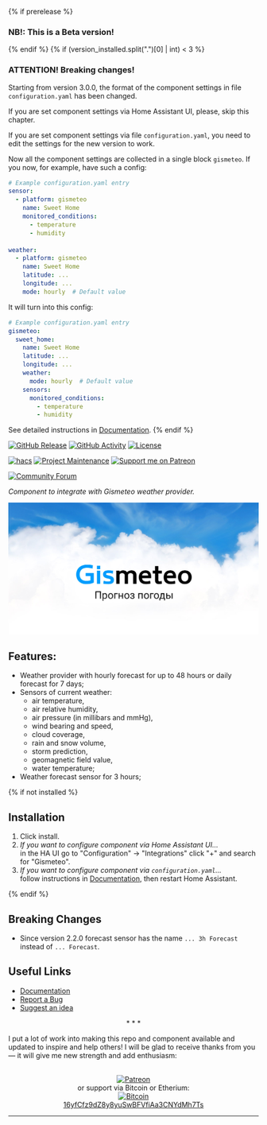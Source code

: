 {% if prerelease %}
### NB!: This is a Beta version!
{% endif %}
{% if (version_installed.split(".")[0] | int) < 3  %}
### ATTENTION! Breaking changes!

Starting from version 3.0.0, the format of the component settings in file `configuration.yaml` has been changed.

If you are set component settings via Home Assistant UI, please, skip this chapter.

If you are set component settings via file `configuration.yaml`, you need to edit the settings for the new version to work.

Now all the component settings are collected in a single block `gismeteo`.
If you now, for example, have such a config:
```yaml
# Example configuration.yaml entry
sensor:
  - platform: gismeteo
    name: Sweet Home
    monitored_conditions:
      - temperature
      - humidity

weather:
  - platform: gismeteo
    name: Sweet Home
    latitude: ...
    longitude: ...
    mode: hourly  # Default value
```
It will turn into this config:
```yaml
# Example configuration.yaml entry
gismeteo:
  sweet_home:
    name: Sweet Home
    latitude: ...
    longitude: ...
    weather:
      mode: hourly  # Default value
    sensors:
      monitored_conditions:
        - temperature
        - humidity
```

See detailed instructions in [Documentation][component].
{% endif %}

[![GitHub Release][releases-shield]][releases]
[![GitHub Activity][commits-shield]][commits]
[![License][license-shield]][license]

[![hacs][hacs-shield]][hacs]
[![Project Maintenance][maintenance-shield]][user_profile]
[![Support me on Patreon][patreon-shield]][patreon]

[![Community Forum][forum-shield]][forum]

_Component to integrate with Gismeteo weather provider._

![Gismeteo Logo][exampleimg]

## Features:

- Weather provider with hourly forecast for up to 48 hours or daily forecast for 7 days;
- Sensors of current weather:
  - air temperature,
  - air relative humidity,
  - air pressure (in millibars and mmHg),
  - wind bearing and speed,
  - cloud coverage,
  - rain and snow volume,
  - storm prediction,
  - geomagnetic field value,
  - water temperature;
- Weather forecast sensor for 3 hours;

{% if not installed %}
## Installation

1. Click install.
1. _If you want to configure component via Home Assistant UI..._\
    in the HA UI go to "Configuration" -> "Integrations" click "+" and search for "Gismeteo".
1. _If you want to configure component via `configuration.yaml`..._\
    follow instructions in [Documentation][component], then restart Home Assistant.

{% endif %}
## Breaking Changes

- Since version 2.2.0 forecast sensor has the name `... 3h Forecast` instead of `... Forecast`.

## Useful Links

- [Documentation][component]
- [Report a Bug][report_bug]
- [Suggest an idea][suggest_idea]

<p align="center">* * *</p>
I put a lot of work into making this repo and component available and updated to inspire and help others! I will be glad to receive thanks from you — it will give me new strength and add enthusiasm:
<p align="center"><br>
<a href="https://www.patreon.com/join/limych?" target="_blank"><img src="http://khrolenok.ru/support_patreon.png" alt="Patreon" width="250" height="48"></a>
<br>or&nbsp;support via Bitcoin or Etherium:<br>
<a href="https://sochain.com/a/mjz640g" target="_blank"><img src="http://khrolenok.ru/support_bitcoin.png" alt="Bitcoin" width="150"><br>
16yfCfz9dZ8y8yuSwBFVfiAa3CNYdMh7Ts</a>
</p>

***

[component]: https://github.com/Limych/ha-gismeteo
[commits-shield]: https://img.shields.io/github/commit-activity/y/Limych/ha-gismeteo.svg?style=popout
[commits]: https://github.com/Limych/ha-gismeteo/commits/dev
[hacs-shield]: https://img.shields.io/badge/HACS-Custom-orange.svg?style=popout
[hacs]: https://hacs.xyz
[exampleimg]: https://github.com/Limych/ha-gismeteo/raw/dev/gismeteo_logo.jpg
[forum-shield]: https://img.shields.io/badge/community-forum-brightgreen.svg?style=popout
[forum]: https://community.home-assistant.io/t/gismeteo-weather-provider/109668
[license]: https://github.com/Limych/ha-gismeteo/blob/main/LICENSE.md
[license-shield]: https://img.shields.io/badge/license-Creative_Commons_BY--NC--SA_License-lightgray.svg?style=popout
[maintenance-shield]: https://img.shields.io/badge/maintainer-Andrey%20Khrolenok%20%40Limych-blue.svg?style=popout
[releases-shield]: https://img.shields.io/github/release/Limych/ha-gismeteo.svg?style=popout
[releases]: https://github.com/Limych/ha-gismeteo/releases
[releases-latest]: https://github.com/Limych/ha-gismeteo/releases/latest
[user_profile]: https://github.com/Limych
[report_bug]: https://github.com/Limych/ha-gismeteo/issues/new?template=bug_report.md
[suggest_idea]: https://github.com/Limych/ha-gismeteo/issues/new?template=feature_request.md
[contributors]: https://github.com/Limych/ha-gismeteo/graphs/contributors
[patreon-shield]: https://img.shields.io/endpoint.svg?url=https%3A%2F%2Fshieldsio-patreon.vercel.app%2Fapi%3Fusername%3DLimych%26type%3Dpatrons&style=popout
[patreon]: https://www.patreon.com/join/limych
